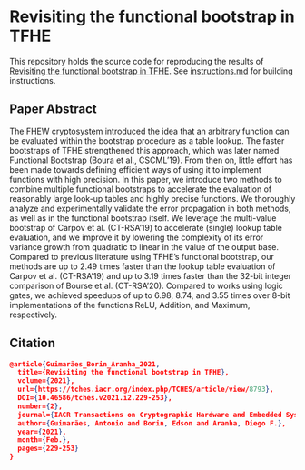 # Revisiting the functional bootstrap in TFHE

This repository holds the source code for reproducing the results of [Revisiting the functional bootstrap in TFHE](https://doi.org/10.46586/tches.v2021.i2.229-253). See [instructions.md](https://github.com/antoniocgj/FBT-TFHE/blob/main/instructions.md) for building instructions.

## Paper Abstract

The FHEW cryptosystem introduced the idea that an arbitrary function can be evaluated within the bootstrap procedure as a table lookup. The faster bootstraps of TFHE strengthened this approach, which was later named Functional Bootstrap (Boura et al., CSCML’19). From then on, little effort has been made towards defining efficient ways of using it to implement functions with high precision. In this paper, we introduce two methods to combine multiple functional bootstraps to accelerate the evaluation of reasonably large look-up tables and highly precise functions. We thoroughly analyze and experimentally validate the error propagation in both methods, as well as in the functional bootstrap itself. We leverage the multi-value bootstrap of Carpov et al. (CT-RSA’19) to accelerate (single) lookup table evaluation, and we improve it by lowering the complexity of its error variance growth from quadratic to linear in the value of the output base. Compared to previous literature using TFHE’s functional bootstrap, our methods are up to 2.49 times faster than the lookup table evaluation of Carpov et al. (CT-RSA’19) and up to 3.19 times faster than the 32-bit integer comparison of Bourse et al. (CT-RSA’20). Compared to works using logic gates, we achieved speedups of up to 6.98, 8.74, and 3.55 times over 8-bit implementations of the functions ReLU, Addition, and Maximum, respectively.

## Citation

```json
@article{Guimarães_Borin_Aranha_2021, 
  title={Revisiting the functional bootstrap in TFHE},
  volume={2021}, 
  url={https://tches.iacr.org/index.php/TCHES/article/view/8793}, 
  DOI={10.46586/tches.v2021.i2.229-253}, 
  number={2}, 
  journal={IACR Transactions on Cryptographic Hardware and Embedded Systems}, 
  author={Guimarães, Antonio and Borin, Edson and Aranha, Diego F.}, 
  year={2021}, 
  month={Feb.}, 
  pages={229-253} 
}
```